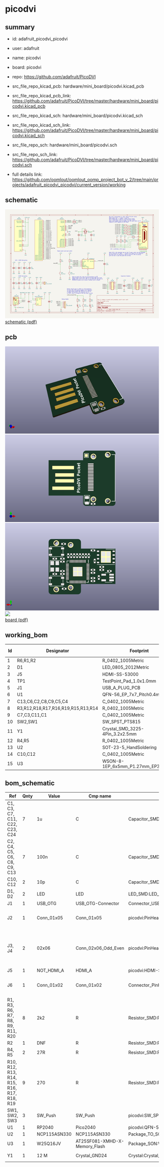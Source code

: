 # picodvi
 
## summary 
* id: adafruit_picodvi_picodvi
* user: adafruit
* name: picodvi
* board: picodvi
* repo: https://github.com/adafruit/PicoDVI
* src_file_repo_kicad_pcb: hardware/mini_board/picodvi.kicad_pcb
* src_file_repo_kicad_pcb_link: https://github.com/adafruit/PicoDVI/tree/master/hardware/mini_board/picodvi.kicad_pcb
* src_file_repo_kicad_sch: hardware/mini_board/picodvi.kicad_sch
* src_file_repo_kicad_sch_link: https://github.com/adafruit/PicoDVI/tree/master/hardware/mini_board/picodvi.kicad_sch

* src_file_repo_sch: hardware/mini_board/picodvi.sch
* src_file_repo_sch_link: https://github.com/adafruit/PicoDVI/tree/master/hardware/mini_board/picodvi.sch
* full details link: https://github.com/oomlout/oomlout_oomp_project_bot_v_2/tree/main/projects/adafruit_picodvi_picodvi/current_version/working  

## schematic  
![](working_schematic_600.png)  
[schematic (pdf)](working_schematic.pdf)  

## pcb  
![](working_3d_600.png) 
![](working_3d_front_600.png)  
![](working_3d_back_600.png)  
![](working_600.png)  
[board (pdf)](working.pdf)  

## working_bom
| Id | Designator | Footprint | Quantity | Designation | Supplier and ref |  | None | 
| --- | --- | --- | --- | --- | --- | --- | --- | 
| 1 | R6,R1,R2 | R_0402_1005Metric | 3 | 2k2 |  |  | [''] | 
| 2 | D1 | LED_0805_2012Metric | 1 | LED |  |  | [''] | 
| 3 | J5 | HDMI-SS-53000 | 1 | NOT_HDMI_A |  |  | [''] | 
| 4 | TP1 | TestPoint_Pad_1.0x1.0mm | 1 | TestPoint |  |  | [''] | 
| 5 | J1 | USB_A_PLUG_PCB | 1 | USB_A |  |  | [''] | 
| 6 | U1 | QFN-56_EP_7x7_Pitch0.4mm | 1 | RP2040 |  |  | [''] | 
| 7 | C13,C6,C2,C8,C9,C5,C4 | C_0402_1005Metric | 7 | 100n |  |  | [''] | 
| 8 | R3,R12,R18,R17,R16,R19,R15,R13,R14 | R_0402_1005Metric | 9 | 270 |  |  | [''] | 
| 9 | C7,C3,C11,C1 | C_0402_1005Metric | 4 | 1u |  |  | [''] | 
| 10 | SW2,SW1 | SW_SPST_PTS815 | 2 | SW_Push |  |  | [''] | 
| 11 | Y1 | Crystal_SMD_3225-4Pin_3.2x2.5mm | 1 | 12 M |  |  | [''] | 
| 12 | R4,R5 | R_0402_1005Metric | 2 | 27R |  |  | [''] | 
| 13 | U2 | SOT-23-5_HandSoldering | 1 | NCP115ASN330 |  |  | [''] | 
| 14 | C10,C12 | C_0402_1005Metric | 2 | 10p |  |  | [''] | 
| 15 | U3 | WSON-8-1EP_6x5mm_P1.27mm_EP3.4x4mm | 1 | W25Q16JV |  |  | [''] | 


## bom_schematic
| Ref | Qnty | Value | Cmp name | Footprint | Description | Vendor | DNP | 
| --- | --- | --- | --- | --- | --- | --- | --- | 
| C1, C3, C7, C11, C22, C23, C24 | 7 | 1u | C | Capacitor_SMD:C_0402_1005Metric | Unpolarized capacitor |  |  | 
| C2, C4, C5, C6, C8, C9, C13 | 7 | 100n | C | Capacitor_SMD:C_0402_1005Metric | Unpolarized capacitor |  |  | 
| C10, C12 | 2 | 10p | C | Capacitor_SMD:C_0402_1005Metric | Unpolarized capacitor |  |  | 
| D1, D2 | 2 | LED | LED | LED_SMD:LED_0805_2012Metric | Light emitting diode |  |  | 
| J1 | 1 | USB_OTG | USB_OTG-Connector | Connector_USB:USB_Micro-B_Molex-105017-0001 |  |  |  | 
| J2 | 1 | Conn_01x05 | Conn_01x05 | picodvi:PinHeader_1x05_P2.54mm_Vertical | Generic connector, single row, 01x05, script generated (kicad-library-utils/schlib/autogen/connector/) |  |  | 
| J3, J4 | 2 | 02x06 | Conn_02x06_Odd_Even | picodvi:PinHeader_2x06_P2.54mm_Horizontal | Generic connector, double row, 02x06, odd/even pin numbering scheme (row 1 odd numbers, row 2 even numbers), script generated (kicad-library-utils/schlib/autogen/connector/) |  |  | 
| J5 | 1 | NOT_HDMI_A | HDMI_A | picodvi:HDMI-SS-53000 | HDMI type A connector |  |  | 
| J6 | 1 | Conn_01x02 | Conn_01x02 | Connector_PinHeader_2.54mm:PinHeader_1x02_P2.54mm_Vertical | Generic connector, single row, 01x02, script generated (kicad-library-utils/schlib/autogen/connector/) |  |  | 
| R1, R3, R6, R7, R8, R9, R11, R20 | 8 | 2k2 | R | Resistor_SMD:R_0402_1005Metric | Resistor |  |  | 
| R2 | 1 | DNF | R | Resistor_SMD:R_0402_1005Metric | Resistor |  |  | 
| R4, R5 | 2 | 27R | R | Resistor_SMD:R_0402_1005Metric | Resistor |  |  | 
| R10, R12, R13, R14, R15, R16, R17, R18, R19 | 9 | 270 | R | Resistor_SMD:R_0402_1005Metric | Resistor |  |  | 
| SW1, SW2, SW3 | 3 | SW_Push | SW_Push | picodvi:SW_SPST_PTS815 | Push button switch, generic, two pins |  |  | 
| U1 | 1 | RP2040 | Pico2040 | picodvi:QFN-56_EP_7x7_Pitch0.4mm |  |  |  | 
| U2 | 1 | NCP115ASN330 | NCP115ASN330 | Package_TO_SOT_SMD:SOT-23-5_HandSoldering |  |  |  | 
| U3 | 1 | W25Q16JV | AT25SF081-XMHD-X-Memory_Flash | Package_SON:WSON-8-1EP_6x5mm_P1.27mm_EP3.4x4mm |  |  |  | 
| Y1 | 1 | 12 M | Crystal_GND24 | Crystal:Crystal_SMD_3225-4Pin_3.2x2.5mm | Four pin crystal, GND on pins 2 and 4 |  |  | 



